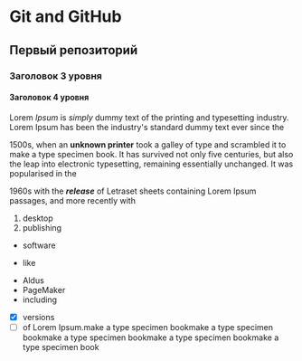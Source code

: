 # Git and GitHub
## Первый репозиторий
### Заголовок 3 уровня
#### Заголовок 4 уровня

Lorem *Ipsum* is _simply_ dummy text of the printing and typesetting industry. Lorem Ipsum has been the industry's standard dummy text ever since the 

1500s, when an **unknown printer** took a galley of type and scrambled it to make a type specimen book. It has survived not only five centuries, but also the leap into electronic typesetting, remaining essentially unchanged. It was popularised in the 

1960s with the ***release*** of Letraset sheets containing Lorem Ipsum passages, and more recently with 

1. desktop
2. publishing
* software

- like 
+ Aldus 
+ PageMaker 
+ including 

- [x] versions 
- [ ] of Lorem Ipsum.make a type specimen bookmake a type specimen bookmake a type specimen bookmake a type specimen bookmake a type specimen book